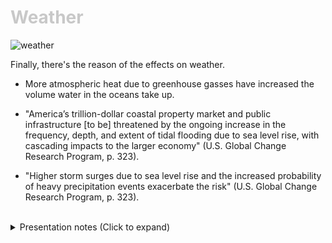 <div class = "centered"><h1 style="color:#c8c8c8">Weather</h1></div>

![weather](https://user-images.githubusercontent.com/95508525/167990475-23671623-86e9-4b92-a176-6c6f10756d7c.jpg)<br>


Finally, there's the reason of the effects on weather.


* More atmospheric heat due to greenhouse gasses have increased the volume water in the oceans take up.


* "America’s trillion-dollar coastal property market and public infrastructure [to be] threatened
by the ongoing increase in the frequency, depth, and extent of tidal flooding due to sea
level rise, with cascading impacts to the larger economy" (U.S. Global Change Research Program, p. 323).


* "Higher storm surges due to sea level rise and the increased probability of heavy precipitation events exacerbate the risk" (U.S. Global Change Research Program, p. 323).



<br>

<div class = "centered">
<details style="text-align:left">
  <summary class="centered">Presentation notes (Click to expand)</summary>
 
 
  ```
  1. Briefly reiterate rhetoric explaining the connection between fossil fuels, carbon dioxide, and increased temperature.
  2. Elaborate on how some of the most densely populated cities lie on the coast. Mention ports and trade.
  3. Mention the consistently massive hurricanes and natural disasters in recent years.
  ```
 
 
</details>
</div>
